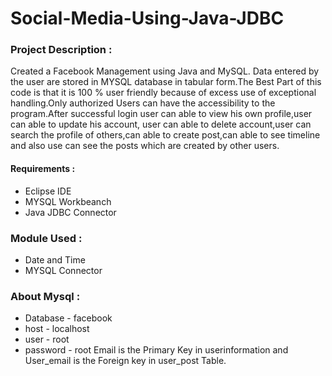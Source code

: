 # Social-Media-Using-Java-JDBC
### Project Description :
Created a Facebook Management using Java and MySQL. Data entered by the user are stored in MYSQL database in tabular form.The Best Part of this code is that it is 100 % user friendly because of excess use of exceptional handling.Only authorized Users can have the accessibility to the program.After successful login user can able to view his own profile,user can able to update his account, user can able to delete account,user can search the profile of others,can able to create post,can able to see timeline and also use can see the posts which are created by other users.

#### Requirements :
* Eclipse IDE
* MYSQL Workbeanch
* Java JDBC Connector

### Module Used :
* Date and Time
* MYSQL Connector

### About Mysql :
* Database - facebook
* host - localhost
* user - root
* password - root
Email is the Primary Key in userinformation and User_email is the Foreign key in user_post Table.<br>
